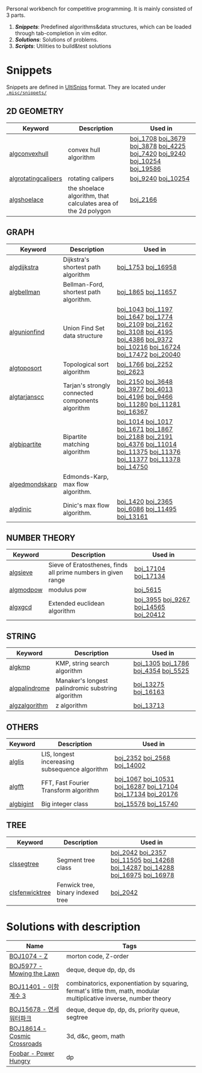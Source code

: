 Personal workbench for competitive programming. 
It is mainly consisted of 3 parts.

1. ***Snippets***: Predefined algorithms&data structures, which can be loaded through tab-completion in vim editor.
2. ***Solutions***: Solutions of problems.
3. ***Scripts***: Utilities to build&test solutions

# Snippets
Snippets are defined in [UltiSnips](https://github.com/SirVer/ultisnips) format.
They are located under [`.misc/snippets/`](.misc/snippets/)

## 2D GEOMETRY
| Keyword | Description | Used in |
| ------- | ----------- | ------- |
| [algconvexhull](.misc/snippets/cpp_2d_geometry.snippets#L512) | convex hull algorithm | [boj_1708](boj_1708) [boj_3679](boj_3679) [boj_3878](boj_3878) [boj_4225](boj_4225) [boj_7420](boj_7420) [boj_9240](boj_9240) [boj_10254](boj_10254) [boj_19586](boj_19586) |
| [algrotatingcalipers](.misc/snippets/cpp_2d_geometry.snippets#L541) | rotating calipers | [boj_9240](boj_9240) [boj_10254](boj_10254) |
| [algshoelace](.misc/snippets/cpp_2d_geometry.snippets#L573) | the shoelace algorithm, that calculates area of the 2d polygon | [boj_2166](boj_2166) |

## GRAPH
| Keyword | Description | Used in |
| ------- | ----------- | ------- |
| [algdijkstra](.misc/snippets/cpp_graph.snippets#L14) | Dijkstra's shortest path algorithm | [boj_1753](boj_1753) [boj_16958](boj_16958) |
| [algbellman](.misc/snippets/cpp_graph.snippets#L89) | Bellman-Ford, shortest path algorithm. | [boj_1865](boj_1865) [boj_11657](boj_11657) |
| [algunionfind](.misc/snippets/cpp_graph.snippets#L228) | Union Find Set data structure | [boj_1043](boj_1043) [boj_1197](boj_1197) [boj_1647](boj_1647) [boj_1774](boj_1774) [boj_2109](boj_2109) [boj_2162](boj_2162) [boj_3108](boj_3108) [boj_4195](boj_4195) [boj_4386](boj_4386) [boj_9372](boj_9372) [boj_10216](boj_10216) [boj_16724](boj_16724) [boj_17472](boj_17472) [boj_20040](boj_20040) |
| [algtoposort](.misc/snippets/cpp_graph.snippets#L352) | Topological sort algorithm | [boj_1766](boj_1766) [boj_2252](boj_2252) [boj_2623](boj_2623) |
| [algtarjanscc](.misc/snippets/cpp_graph.snippets#L487) | Tarjan's strongly connected components algorithm | [boj_2150](boj_2150) [boj_3648](boj_3648) [boj_3977](boj_3977) [boj_4013](boj_4013) [boj_4196](boj_4196) [boj_9466](boj_9466) [boj_11280](boj_11280) [boj_11281](boj_11281) [boj_16367](boj_16367) |
| [algbipartite](.misc/snippets/cpp_graph.snippets#L566) | Bipartite matching algorithm | [boj_1014](boj_1014) [boj_1017](boj_1017) [boj_1671](boj_1671) [boj_1867](boj_1867) [boj_2188](boj_2188) [boj_2191](boj_2191) [boj_4376](boj_4376) [boj_11014](boj_11014) [boj_11375](boj_11375) [boj_11376](boj_11376) [boj_11377](boj_11377) [boj_11378](boj_11378) [boj_14750](boj_14750) |
| [algedmondskarp](.misc/snippets/cpp_graph.snippets#L625) | Edmonds-Karp, max flow algorithm. |  |
| [algdinic](.misc/snippets/cpp_graph.snippets#L808) | Dinic's max flow algorithm. | [boj_1420](boj_1420) [boj_2365](boj_2365) [boj_6086](boj_6086) [boj_11495](boj_11495) [boj_13161](boj_13161) |

## NUMBER THEORY
| Keyword | Description | Used in |
| ------- | ----------- | ------- |
| [algsieve](.misc/snippets/cpp_number_theory.snippets#L1) | Sieve of Eratosthenes, finds all prime numbers in given range | [boj_17104](boj_17104) [boj_17134](boj_17134) |
| [algmodpow](.misc/snippets/cpp_number_theory.snippets#L24) | modulus pow | [boj_5615](boj_5615) |
| [algxgcd](.misc/snippets/cpp_number_theory.snippets#L45) | Extended euclidean algorithm | [boj_3955](boj_3955) [boj_9267](boj_9267) [boj_14565](boj_14565) [boj_20412](boj_20412) |

## STRING
| Keyword | Description | Used in |
| ------- | ----------- | ------- |
| [algkmp](.misc/snippets/cpp_string.snippets#L1) | KMP, string search algorithm | [boj_1305](boj_1305) [boj_1786](boj_1786) [boj_4354](boj_4354) [boj_5525](boj_5525) |
| [algpalindrome](.misc/snippets/cpp_string.snippets#L54) | Manaker's longest palindromic substring algorithm | [boj_13275](boj_13275) [boj_16163](boj_16163) |
| [algzalgorithm](.misc/snippets/cpp_string.snippets#L103) | z algorithm | [boj_13713](boj_13713) |

## OTHERS
| Keyword | Description | Used in |
| ------- | ----------- | ------- |
| [alglis](.misc/snippets/cpp_others.snippets#L73) | LIS, longest incereasing subsequence algorithm | [boj_2352](boj_2352) [boj_2568](boj_2568) [boj_14002](boj_14002) |
| [algfft](.misc/snippets/cpp_others.snippets#L118) | FFT, Fast Fourier Transform algorithm | [boj_1067](boj_1067) [boj_10531](boj_10531) [boj_16287](boj_16287) [boj_17104](boj_17104) [boj_17134](boj_17134) [boj_20176](boj_20176) |
| [algbigint](.misc/snippets/cpp_others.snippets#L155) | Big integer class | [boj_15576](boj_15576) [boj_15740](boj_15740) |

## TREE
| Keyword | Description | Used in |
| ------- | ----------- | ------- |
| [clssegtree](.misc/snippets/cpp_tree.snippets#L1) | Segment tree class | [boj_2042](boj_2042) [boj_2357](boj_2357) [boj_11505](boj_11505) [boj_14268](boj_14268) [boj_14287](boj_14287) [boj_14288](boj_14288) [boj_16975](boj_16975) [boj_16978](boj_16978) |
| [clsfenwicktree](.misc/snippets/cpp_tree.snippets#L199) | Fenwick tree, binary indexed tree | [boj_2042](boj_2042) |


# Solutions with description
| Name | Tags |
| ---- | ---- |
| [BOJ1074 - Z](boj_1074) | morton code, Z-order |
| [BOJ5977 - Mowing the Lawn](boj_5977) | deque, deque dp, dp, ds |
| [BOJ11401 - 이항 계수 3](boj_11401) | combinatorics, exponentiation by squaring, fermat's little thm, math, modular multiplicative inverse, number theory |
| [BOJ15678 - 연세워터파크](boj_15678) | deque, deque dp, dp, ds, priority queue, segtree |
| [BOJ18614 - Cosmic Crossroads](boj_18614) | 3d, d&c, geom, math |
| [Foobar - Power Hungry](foobar_power-hungry) | dp |

